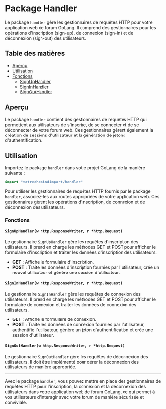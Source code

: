 
# Package Handler

Le package `handler` gère les gestionnaires de requêtes HTTP pour votre application web de forum GoLang. Il comprend des gestionnaires pour les opérations d'inscription (sign-up), de connexion (sign-in) et de déconnexion (sign-out) des utilisateurs.

## Table des matières

- [Aperçu](#aperçu)
- [Utilisation](#utilisation)
- [Fonctions](#fonctions)
  - [SignUpHandler](#signuphandler)
  - [SignInHandler](#signinhandler)
  - [SignOutHandler](#signouthandler)

## Aperçu

Le package `handler` contient des gestionnaires de requêtes HTTP qui permettent aux utilisateurs de s'inscrire, de se connecter et de se déconnecter de votre forum web. Ces gestionnaires gèrent également la création de sessions d'utilisateur et la génération de jetons d'authentification.

## Utilisation
Importez le package `handler` dans votre projet GoLang de la manière suivante :

```go
import "votrechemindimport/handler"
```

Pour utiliser les gestionnaires de requêtes HTTP fournis par le package `handler`, associez-les aux routes appropriées de votre application web. Ces gestionnaires gèrent les opérations d'inscription, de connexion et de déconnexion des utilisateurs.

### Fonctions

#### `SignUpHandler(w http.ResponseWriter, r *http.Request)`

Le gestionnaire `SignUpHandler` gère les requêtes d'inscription des utilisateurs. Il prend en charge les méthodes GET et POST pour afficher le formulaire d'inscription et traiter les données d'inscription des utilisateurs.

- **GET** : Affiche le formulaire d'inscription.
- **POST** : Traite les données d'inscription fournies par l'utilisateur, crée un nouvel utilisateur et génère une session d'utilisateur.

#### `SignInHandler(w http.ResponseWriter, r *http.Request)`

Le gestionnaire `SignInHandler` gère les requêtes de connexion des utilisateurs. Il prend en charge les méthodes GET et POST pour afficher le formulaire de connexion et traiter les données de connexion des utilisateurs.

- **GET** : Affiche le formulaire de connexion.
- **POST** : Traite les données de connexion fournies par l'utilisateur, authentifie l'utilisateur, génère un jeton d'authentification et crée une session d'utilisateur.

#### `SignOutHandler(w http.ResponseWriter, r *http.Request)`

Le gestionnaire `SignOutHandler` gère les requêtes de déconnexion des utilisateurs. Il doit être implémenté pour gérer la déconnexion des utilisateurs de manière appropriée.

---

Avec le package `handler`, vous pouvez mettre en place des gestionnaires de requêtes HTTP pour l'inscription, la connexion et la déconnexion des utilisateurs dans votre application web de forum GoLang, ce qui permet à vos utilisateurs d'interagir avec votre forum de manière sécurisée et conviviale.
